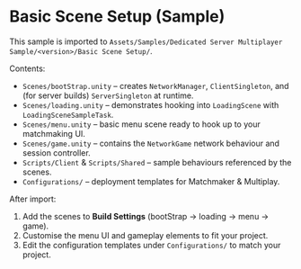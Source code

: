 # Basic Scene Setup (Sample)

This sample is imported to `Assets/Samples/Dedicated Server Multiplayer Sample/<version>/Basic Scene Setup/`.

Contents:
- `Scenes/bootStrap.unity` – creates `NetworkManager`, `ClientSingleton`, and (for server builds) `ServerSingleton` at runtime.
- `Scenes/loading.unity` – demonstrates hooking into `LoadingScene` with `LoadingSceneSampleTask`.
- `Scenes/menu.unity` – basic menu scene ready to hook up to your matchmaking UI.
- `Scenes/game.unity` – contains the `NetworkGame` network behaviour and session controller.
- `Scripts/Client` & `Scripts/Shared` – sample behaviours referenced by the scenes.
- `Configurations/` – deployment templates for Matchmaker & Multiplay.

After import:
1. Add the scenes to **Build Settings** (bootStrap → loading → menu → game).
2. Customise the menu UI and gameplay elements to fit your project.
3. Edit the configuration templates under `Configurations/` to match your project.
